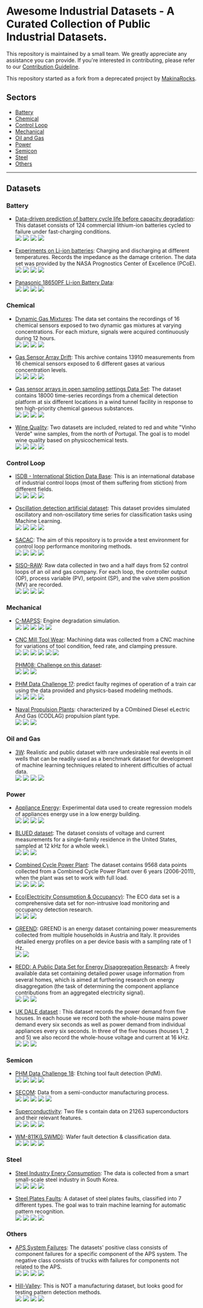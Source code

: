  # Awesome Industrial Datasets - A Curated Collection of Public Industrial Datasets.

This repository is maintained by a small team. We greatly appreciate any assistance you can provide. If you're interested in contributing, please refer to our [Contribution Guideline](<https://github.com/i40a/awesome-industry40-datasets/tree/master/contribution.md>).

This repository started as a fork from a deprecated project by [MakinaRocks](https://github.com/makinarocks/awesome-industrial-machine-datasets).


## Sectors
- [Battery](#battery)
- [Chemical](#chemical)
- [Control Loop](#control-loop)
- [Mechanical](#mechanical)
- [Oil and Gas](#oil-and-gas)
- [Power](#power)
- [Semicon](#semicon)
- [Steel](#steel)
- [Others](#others)

---

## Datasets

### Battery  
- [Data-driven prediction of battery cycle life before capacity degradation](<datasets/Battery/Data-driven prediction of battery cycle life before capacity degradation/README.md>): This dataset consists of 124 commercial lithium-ion batteries cycled to failure under fast-charging conditions.\
  ![](https://img.shields.io/badge/sector-battery-ff69b4.svg) 
  ![](https://img.shields.io/badge/labeled-no-red.svg) 
  ![](https://img.shields.io/badge/time--series-yes-blue.svg)
  ![](<https://img.shields.io/badge/simulation-no-red.svg>)

- [Experiments on Li-ion batteries](<datasets/Battery/Experiments on Li-ion batteries/README.md>): Charging and discharging at different temperatures. Records the impedance as the damage criterion. The data set was provided by the NASA Prognostics Center of Excellence (PCoE).\
  ![](https://img.shields.io/badge/sector-battery-ff69b4.svg)
  ![](https://img.shields.io/badge/labeled-no-red.svg)
  ![](https://img.shields.io/badge/time--series-yes-blue.svg)
  ![](<https://img.shields.io/badge/simulation-no-red.svg>)

- [Panasonic 18650PF Li-ion Battery Data](<datasets/Battery/Panasonic 18650PF Li-ion Battery Data/README.md>):\
  ![](https://img.shields.io/badge/sector-battery-ff69b4.svg)
  ![](https://img.shields.io/badge/labeled-no-red.svg)
  ![](https://img.shields.io/badge/time--series-yes-blue.svg)
  ![](<https://img.shields.io/badge/simulation-no-red.svg>)


### Chemical  
- [Dynamic Gas Mixtures](<datasets/Chemical/Dynamic Gas Mixtures/README.md>): The data set contains the recordings of 16 chemical sensors exposed to two dynamic gas mixtures at varying concentrations. For each mixture, signals were acquired continuously during 12 hours.\
  ![](https://img.shields.io/badge/sector-chemical-red.svg)
  ![](https://img.shields.io/badge/labeled-yes-blue.svg)
  ![](https://img.shields.io/badge/time--series-yes-blue.svg)
  ![](<https://img.shields.io/badge/simulation-yes-blue.svg>)

- [Gas Sensor Array Drift](<datasets/Chemical/Gas Sensor Array Drift/README.md>): This archive contains 13910 measurements from 16 chemical sensors exposed to 6 different gases at various concentration levels.\
  ![](https://img.shields.io/badge/sector-chemical-red.svg)
  ![](https://img.shields.io/badge/labeled-yes-blue.svg)
  ![](https://img.shields.io/badge/time--series-yes-blue.svg)
  ![](<https://img.shields.io/badge/simulation-yes-blue.svg>)

- [Gas sensor arrays in open sampling settings Data Set](<datasets/Chemical/Gas sensor arrays in open sampling settings/README.md>): The dataset contains 18000 time-series recordings from a chemical detection platform at six different locations in a wind tunnel facility in response to ten high-priority chemical gaseous substances.\
  ![](https://img.shields.io/badge/sector-chemical-red.svg)
  ![](https://img.shields.io/badge/labeled-yes-blue.svg)
  ![](https://img.shields.io/badge/time--series-yes-blue.svg)
  ![](<https://img.shields.io/badge/simulation-yes-blue.svg>)

- [Wine Quality](<datasets/Chemical/Wine Quality/README.md>): Two datasets are included, related to red and white "Vinho Verde" wine samples, from the north of Portugal. The goal is to model wine quality based on physicochemical tests.\
 ![](https://img.shields.io/badge/sector-chemical-ff69b4.svg)
 ![](https://img.shields.io/badge/labeled-yes-green.svg)
 ![](https://img.shields.io/badge/time--series-no-blue.svg)
 ![](<https://img.shields.io/badge/simulation-no-red.svg>)

### Control Loop
- [ISDB - International Stiction Data Base](<datasets/Control/ISDB/README.md>): This is an international database of industrial control loops (most of them suffering from stiction) from different fields.\
  ![](https://img.shields.io/badge/sector-control_loop-darkgreen.svg)
  ![](https://img.shields.io/badge/labeled-yes-blue.svg)
  ![](https://img.shields.io/badge/time--series-yes-blue.svg) 
  ![](<https://img.shields.io/badge/simulation-no-red.svg>)

- [Oscillation detection artificial dataset](<datasets/Control/ISDB/README.md>): This dataset provides simulated oscillatory and non-oscillatory time series for classification tasks using Machine Learning.\
  ![](https://img.shields.io/badge/sector-control_loop-darkgreen.svg)
  ![](https://img.shields.io/badge/labeled-yes-blue.svg)
  ![](https://img.shields.io/badge/time--series-yes-blue.svg) 
  ![](<https://img.shields.io/badge/simulation-yes-blue.svg>)

- [SACAC](<datasets/Control/SACAC/README.md>): The aim of this repository is to provide a test environment for control loop performance monitoring methods.\
  ![](https://img.shields.io/badge/sector-control_loop-darkgreen.svg)
  ![](https://img.shields.io/badge/labeled-yes-blue.svg)
  ![](https://img.shields.io/badge/time--series-yes-blue.svg) 
  ![](<https://img.shields.io/badge/simulation-no-red.svg>)

- [SISO-RAW](<datasets/Control/SISO-RAW/README.md>): Raw data collected in two and a half days from 52 control loops of an oil and gas company. For each loop, the controller output (OP), process variable (PV), setpoint (SP), and the valve stem position (MV) are recorded.\
  ![](https://img.shields.io/badge/sector-control_loop-darkgreen.svg)
  ![](https://img.shields.io/badge/labeled-no-red.svg)
  ![](https://img.shields.io/badge/time--series-yes-blue.svg) 
  ![](<https://img.shields.io/badge/simulation-no-red.svg>)

### Mechanical
- [C-MAPSS](<datasets/Mechanical/C-MAPSS/README.md>): Engine degradation simulation.\
  ![](https://img.shields.io/badge/sector-mechanical-purple.svg)
  ![](https://img.shields.io/badge/labeled-implicit-green.svg)
  ![](https://img.shields.io/badge/time--series-yes-blue.svg)
  ![](<https://img.shields.io/badge/simulation-yes-blue.svg>)
  ![](https://img.shields.io/badge/time--to--failure-gray.svg)

- [CNC Mill Tool Wear](<datasets/Mechanical/CNC Mill Tool Wear/README.md>): Machining data was collected from a CNC machine for variations of tool condition, feed rate, and clamping pressure.\
  ![](https://img.shields.io/badge/sector-mechanical-purple.svg)
  ![](https://img.shields.io/badge/labeled-meta--only-yellow.svg)
  ![](https://img.shields.io/badge/time--series-yes-blue.svg)
  ![](<https://img.shields.io/badge/simulation-yes-blue.svg>)
  ![](https://img.shields.io/badge/tool_wear_detection-gray.svg)
  ![](https://img.shields.io/badge/detection_of_inadequate_clamping-gray.svg)

  [PHM08: Challenge on this dataset](<datasets/Mechanical/Naval Propulsion Plants/README.md>):\
  ![](<https://img.shields.io/badge/simulation-yes-blue.svg>)
  ![](https://img.shields.io/badge/competition-gray.svg)
  ![](https://img.shields.io/badge/scoring_and_ranking-gray.svg)

- [PHM Data Challenge 17](<datasets/Mechanical/PHM Data Challenge 17/README.md>): predict faulty regimes of operation of a train car using the data provided and physics-based modeling methods.\
  ![](https://img.shields.io/badge/sector-mechanical-purple.svg)
  ![](https://img.shields.io/badge/labeled-implicit-green.svg)
  ![](https://img.shields.io/badge/time--series-yes-blue.svg)
  ![](<https://img.shields.io/badge/simulation-yes-blue.svg>)

- [Naval Propulsion Plants](<datasets/Mechanical/PHM08 Challenge on this dataset/README.md>): characterized by a COmbined Diesel eLectric And Gas (CODLAG) propulsion plant type.\
  ![](https://img.shields.io/badge/sector-mechanical-purple.svg)
  ![](https://img.shields.io/badge/labeled-yes-blue.svg)
  ![](https://img.shields.io/badge/time--series-no-red.svg)        

### Oil and Gas
- [3W](<datasets/Oil/3w/README.md>): Realistic and public dataset with rare undesirable real events in oil wells that can be readily used as a benchmark dataset for development of machine learning techniques related to inherent difficulties of actual data.\
  ![](https://img.shields.io/badge/sector-oil_and_gas-darkblue.svg)
  ![](https://img.shields.io/badge/labeled-yes-blue.svg)
  ![](<https://img.shields.io/badge/timestamp-yes-green.svg>)
  ![](<https://img.shields.io/badge/simulation-simulated_and_real-green.svg>)

### Power
- [Appliance Energy](<datasets/Power/Appliance Energy/README.md>): Experimental data used to create regression models of appliances energy use in a low energy building.\
  ![](https://img.shields.io/badge/sector-power-lightblue.svg)
  ![](https://img.shields.io/badge/labeled-yes-blue.svg)
  ![](https://img.shields.io/badge/time--series-yes-blue.svg)
  ![](https://img.shields.io/badge/house_environment-gray.svg)

- [BLUED dataset](<datasets/Power/BLUE dataset/README.md>):  The dataset consists of voltage and current measurements for a single-family residence in the United States, sampled at 12 kHz for a whole week.\  
  ![](https://img.shields.io/badge/sector-power-lightblue.svg)
  ![](https://img.shields.io/badge/labeled-yes-blue.svg)
  ![](https://img.shields.io/badge/time--series-yes-blue.svg)

- [Combined Cycle Power Plant](<datasets/Power/Combined Cycle Power Plant/README.md>): The dataset contains 9568 data points collected from a Combined Cycle Power Plant over 6 years (2006-2011), when the plant was set to work with full load.\
  ![](https://img.shields.io/badge/sector-power-skyblue.svg)
  ![](https://img.shields.io/badge/labeled-yes-blue.svg)
  ![](https://img.shields.io/badge/time--series-no-red.svg)
  ![](<https://img.shields.io/badge/simulation-no-red.svg>)

- [Eco(Electricity Consumption & Occupancy)](<datasets/Power/ECO dataset/README.md>): The ECO data set is a comprehensive data set for non-intrusive load monitoring and occupancy detection research.\
  ![](https://img.shields.io/badge/sector-power-lightblue.svg)
  ![](https://img.shields.io/badge/labeled-yes-blue.svg)
  ![](https://img.shields.io/badge/time--series-yes-blue.svg)

- [GREEND](<datasets/Power/GREEND/README.md>): GREEND is an energy dataset containing power measurements collected from multiple households in Austria and Italy. It provides detailed energy profiles on a per device basis with a sampling rate of 1 Hz.\
  ![](https://img.shields.io/badge/sector-power-lightblue.svg)
  ![](https://img.shields.io/badge/labeled-implicit-green.svg)

- [REDD: A Public Data Set for Energy Disaggregation Research](<datasets/Power/REDD/README.md>):  A freely available data set containing detailed power usage information from several homes, which is aimed at furthering research on energy disaggregation (the task of determining the component appliance contributions from an aggregated electricity signal).\
  ![](https://img.shields.io/badge/sector-power-lightblue.svg)
  ![](https://img.shields.io/badge/labeled-yes-blue.svg)
  ![](https://img.shields.io/badge/time--series-yes-blue.svg)

- [UK DALE dataset](<datasets/Power/UK ERC dataset/README.md>) : This dataset records the power demand from five houses. In each house we record both the whole-house mains power demand every six seconds as well as power demand from individual appliances every six seconds. In three of the five houses (houses 1, 2 and 5) we also record the whole-house voltage and current at 16 kHz.\
  ![](https://img.shields.io/badge/sector-power-lightblue.svg)
  ![](https://img.shields.io/badge/labeled-yes-blue.svg)
  ![](https://img.shields.io/badge/time--series-yes-blue.svg)


### Semicon
- [PHM Data Challenge 18](<datasets/Semicon/PHM Data Challenge 18/README.md>): Etching tool fault detection (PdM).\
  ![](https://img.shields.io/badge/sector-semicon-blue.svg)
  ![](https://img.shields.io/badge/labeled-yes-blue.svg)
  ![](https://img.shields.io/badge/time--series-yes-blue.svg)
  ![](<https://img.shields.io/badge/simulation-no-red.svg>)

- [SECOM](<datasets/Semicon/SECOM/README.md>): Data from a semi-conductor manufacturing process.\
  ![](https://img.shields.io/badge/sector-semicon-blue.svg)
  ![](https://img.shields.io/badge/labeled-yes-blue.svg)
  ![](https://img.shields.io/badge/time--series-yes-blue.svg) ![](<https://img.shields.io/badge/simulation-no-red.svg>)
  ![](https://img.shields.io/badge/feature_selection-gray.svg)

- [Superconductivity](<datasets/Semicon/Superconductivity Dataset/README.md>): Two file s contain data on 21263 superconductors and their relevant features.\
  ![](https://img.shields.io/badge/sector-semicon-blue.svg)
  ![](https://img.shields.io/badge/labeled-yes-blue.svg)
  ![](https://img.shields.io/badge/time--series-no-red.svg)
  ![](<https://img.shields.io/badge/simulation-no-red.svg>)

- [WM-811K(LSWMD)](<datasets/Semicon/WM-811K(LSWMD)/README.md>): Wafer fault detection & classification data.\
  ![](https://img.shields.io/badge/sector-semicon-blue.svg)
  ![](https://img.shields.io/badge/labeled-yes-blue.svg)
  ![](https://img.shields.io/badge/time--series-no-red.svg)
  ![](<https://img.shields.io/badge/simulation-no-red.svg>)

### Steel
- [Steel Industry Enery Consumption](<datasets/Steel/Steel Industry Energy Consumption>): The data is collected from a smart small-scale steel industry in South Korea.\
  ![](https://img.shields.io/badge/sector-steel-lightgray.svg)
  ![](https://img.shields.io/badge/labeled-yes-blue.svg)
  ![](https://img.shields.io/badge/time--series-no-red.svg)
  ![](https://img.shields.io/badge/fault_classification-gray.svg)

- [Steel Plates Faults](<datasets/Steel/Steel Plates Faults/README.md>): A dataset of steel plates faults, classified into 7 different types. The goal was to train machine learning for automatic pattern recognition.\
  ![](https://img.shields.io/badge/sector-steel-lightgray.svg)
  ![](https://img.shields.io/badge/labeled-yes-blue.svg)
  ![](https://img.shields.io/badge/time--series-no-red.svg)
  ![](https://img.shields.io/badge/fault_classification-gray.svg)


### Others
- [APS System Failures](<datasets/Others/APS System Failures/README.md>): The datasets' positive class consists of component failures for a specific component of the APS system. The negative class consists of trucks with failures for components not related to the APS.\
  ![](https://img.shields.io/badge/sector-other-333333.svg)
  ![](https://img.shields.io/badge/labeled-yes-blue.svg)
  ![](https://img.shields.io/badge/time--series-no-red.svg)
  ![](https://img.shields.io/badge/failure_classification-gray.svg)

- [Hill-Valley](<datasets/Others/Hill-Valley/README.md>): This is NOT a manufacturing dataset, but looks good for testing pattern detection methods.\
  ![](https://img.shields.io/badge/sector-other-333333.svg)
  ![](https://img.shields.io/badge/labeled-yes-blue.svg)
  ![](https://img.shields.io/badge/time--series-no-red.svg)
  ![](https://img.shields.io/badge/hill--valley_classification-gray.svg)
